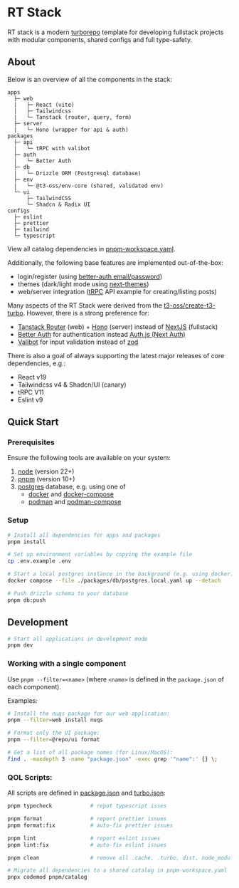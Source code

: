 # RT Stack

RT stack is a modern [turborepo](https://turbo.build/repo/docs) template for developing fullstack projects with modular components, shared configs and full type-safety.

## About

Below is an overview of all the components in the stack:

```
apps
  ├─ web
  |   ├─ React (vite)
  |   ├─ Tailwindcss
  |   └─ Tanstack (router, query, form)
  ├─ server
  |   └─ Hono (wrapper for api & auth)
packages
  ├─ api
  |   └─ tRPC with valibot
  ├─ auth
  |   └─ Better Auth
  ├─ db
  |   └─ Drizzle ORM (Postgresql database)
  ├─ env
  |   └─ @t3-oss/env-core (shared, validated env)
  └─ ui
      ├─ TailwindCSS
      └─ Shadcn & Radix UI
configs
  ├─ eslint
  ├─ prettier
  ├─ tailwind
  └─ typescript
```

View all catalog dependencies in [pnpm-workspace.yaml](pnpm-workspace.yaml).

Additionally, the following base features are implemented out-of-the-box:

- login/register (using [better-auth email/password](https://www.better-auth.com/docs/authentication/email-password))
- themes (dark/light mode using [next-themes](github.com/pacocoursey/next-themes))
- web/server integration ([tRPC](https://trpc.io/docs/quickstart) API example for creating/listing posts)

Many aspects of the RT Stack were derived from the [t3-oss/create-t3-turbo](https://github.com/t3-oss/create-t3-turbo). However, there is a strong preference for:

- [Tanstack Router](https://tanstack.com/router/latest) (web) + [Hono](https://hono.dev) (server) instead of [NextJS](https://nextjs.org) (fullstack)
- [Better Auth](https://www.better-auth.com) for authentication instead [Auth.js (Next Auth)](https://authjs.dev)
- [Valibot](https://valibot.dev) for input validation instead of [zod](https://zod.dev)

There is also a goal of always supporting the latest major releases of core dependencies, e.g.:

- React v19
- Tailwindcss v4 & Shadcn/UI (canary)
- tRPC V11
- Eslint v9

## Quick Start

### Prerequisites

Ensure the following tools are available on your system:

1. [node](https://nodejs.org/en/download) (version 22+)
1. [pnpm](https://pnpm.io/installation) (version 10+)
1. [postgres](https://www.postgresql.org) database, e.g. using one of
   - [docker](https://docs.docker.com/engine/install) and [docker-compose](https://docs.docker.com/compose)
   - [podman](https://podman.io/docs/installation) and [podman-compose](https://github.com/containers/podman-compose)

### Setup

```sh
# Install all dependencies for apps and packages
pnpm install

# Set up environment variables by copying the example file
cp .env.example .env

# Start a local postgres instance in the background (e.g. using docker)
docker compose --file ./packages/db/postgres.local.yaml up --detach

# Push drizzle schema to your database
pnpm db:push
```

## Development

```sh
# Start all applications in development mode
pnpm dev
```

### Working with a single component

Use `pnpm --filter=<name>` (where `<name>` is defined in the `package.json` of each component).

Examples:

```sh
# Install the nuqs package for our web application:
pnpm --filter=web install nuqs

# Format only the UI package:
pnpm --filter=@repo/ui format

# Get a list of all package names (for Linux/MacOS):
find . -maxdepth 3 -name "package.json" -exec grep '"name":' {} \;
```

### QOL Scripts:

All scripts are defined in [package.json](package.json) and [turbo.json](turbo.json):

```sh
pnpm typecheck            # repot typescript isses

pnpm format               # report prettier issues
pnpm format:fix           # auto-fix prettier issues

pnpm lint                 # report eslint issues
pnpm lint:fix             # auto-fix eslint issues

pnpm clean                # remove all .cache, .turbo, dist, node_modules

# Migrate all dependencies to a shared catalog in pnpm-workspace.yaml
pnpx codemod pnpm/catalog
```
